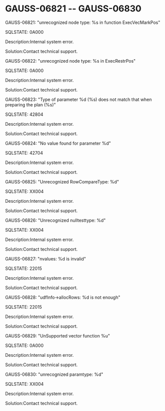 # GAUSS-06821 -- GAUSS-06830<a name="EN-US_TOPIC_0302073307"></a>

GAUSS-06821: "unrecognized node type: %s in function ExecVecMarkPos"

SQLSTATE: 0A000

Description:Internal system error.

Solution:Contact technical support.

GAUSS-06822: "unrecognized node type: %s in ExecRestrPos"

SQLSTATE: 0A000

Description:Internal system error.

Solution:Contact technical support.

GAUSS-06823: "Type of parameter %d \(%s\) does not match that when preparing the plan \(%s\)"

SQLSTATE: 42804

Description:Internal system error.

Solution:Contact technical support.

GAUSS-06824: "No value found for parameter %d"

SQLSTATE: 42704

Description:Internal system error.

Solution:Contact technical support.

GAUSS-06825: "Unrecognized RowCompareType: %d"

SQLSTATE: XX004

Description:Internal system error.

Solution:Contact technical support.

GAUSS-06826: "Unrecognized nulltesttype: %d"

SQLSTATE: XX004

Description:Internal system error.

Solution:Contact technical support.

GAUSS-06827: "nvalues: %d is invalid"

SQLSTATE: 22015

Description:Internal system error.

Solution:Contact technical support.

GAUSS-06828: "udfInfo-\>allocRows: %d is not enough"

SQLSTATE: 22015

Description:Internal system error.

Solution:Contact technical support.

GAUSS-06829: "UnSupported vector function %u"

SQLSTATE: 0A000

Description:Internal system error.

Solution:Contact technical support.

GAUSS-06830: "unrecognized paramtype: %d"

SQLSTATE: XX004

Description:Internal system error.

Solution:Contact technical support.

